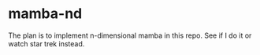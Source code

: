 # mamba-nd
The plan is to implement n-dimensional mamba in this repo. See if I do it or watch star trek instead.
